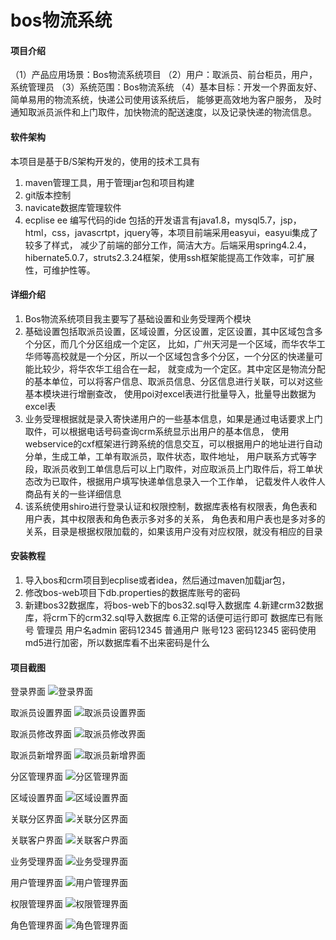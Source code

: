 # bos物流系统

#### 项目介绍
（1）产品应用场景：Bos物流系统项目
（2）用户：取派员、前台柜员，用户，系统管理员
（3）系统范围：Bos物流系统
（4）基本目标：开发一个界面友好、简单易用的物流系统，快递公司使用该系统后， 能够更高效地为客户服务，
      及时通知取派员派件和上门取件，加快物流的配送速度，以及记录快递的物流信息。


#### 软件架构
本项目是基于B/S架构开发的，使用的技术工具有
1.	maven管理工具，用于管理jar包和项目构建
2.	git版本控制
3.	navicate数据库管理软件
4.	ecplise ee 编写代码的ide
  包括的开发语言有java1.8，mysql5.7，jsp，html，css，javascrtpt，jquery等，本项目前端采用easyui，easyui集成了较多了样式，
  减少了前端的部分工作，简洁大方。后端采用spring4.2.4，hibernate5.0.7，struts2.3.24框架，使用ssh框架能提高工作效率，可扩展性，可维护性等。 
#### 详细介绍
1. Bos物流系统项目我主要写了基础设置和业务受理两个模块
2. 基础设置包括取派员设置，区域设置，分区设置，定区设置，其中区域包含多个分区，而几个分区组成一个定区，
    比如，广州天河是一个区域，而华农华工华师等高校就是一个分区，所以一个区域包含多个分区，一个分区的快递量可能比较少，将华农华工组合在一起，
    就变成为一个定区。其中定区是物流分配的基本单位，可以将客户信息、取派员信息、分区信息进行关联，可以对这些基本模块进行增删查改，
    使用poi对excel表进行批量导入，批量导出数据为excel表
3. 业务受理根据就是录入寄快递用户的一些基本信息，如果是通过电话要求上门取件，可以根据电话号码查询crm系统显示出用户的基本信息，
    使用webservice的cxf框架进行跨系统的信息交互，可以根据用户的地址进行自动分单，生成工单，工单有取派员，取件状态，取件地址，
    用户联系方式等字段，取派员收到工单信息后可以上门取件，对应取派员上门取件后，将工单状态改为已取件，根据用户填写快递单信息录入一个工作单，
    记载发件人收件人商品有关的一些详细信息
4. 该系统使用shiro进行登录认证和权限控制，数据库表格有权限表，角色表和用户表，其中权限表和角色表示多对多的关系，
    角色表和用户表也是多对多的关系，目录是根据权限加载的，如果该用户没有对应权限，就没有相应的目录

#### 安装教程

1. 导入bos和crm项目到ecplise或者idea，然后通过maven加载jar包，
2. 修改bos-web项目下db.properties的数据库账号的密码
3. 新建bos32数据库，将bos-web下的bos32.sql导入数据库
4.新建crm32数据库，将crm下的crm32.sql导入数据库
6.正常的话便可运行即可
数据库已有账号  管理员 用户名admin 密码12345
               普通用户 账号123 密码12345
密码使用md5进行加密，所以数据库看不出来密码是什么



#### 项目截图
登录界面
![登录界面](https://github.com/gitforzzj/bos/blob/master/bos-parent/images/%E7%99%BB%E5%BD%95%E7%95%8C%E9%9D%A2.png)

取派员设置界面
![取派员设置界面](https://github.com/gitforzzj/bos/blob/master/bos-parent/images/%E5%8F%96%E6%B4%BE%E5%91%98%E8%AE%BE%E7%BD%AE.png)

取派员修改界面
![取派员修改界面](https://github.com/gitforzzj/bos/blob/master/bos-parent/images/%E4%BF%AE%E6%94%B9%E5%8F%96%E6%B4%BE%E5%91%98.png)

取派员新增界面
![取派员新增界面](https://github.com/gitforzzj/bos/blob/master/bos-parent/images/%E6%96%B0%E5%A2%9E%E5%8F%96%E6%B4%BE%E5%91%98.png)

分区管理界面
![分区管理界面](https://github.com/gitforzzj/bos/blob/master/bos-parent/images/%E5%88%86%E5%8C%BA%E7%AE%A1%E7%90%86.png)

区域设置界面
![区域设置界面](https://github.com/gitforzzj/bos/blob/master/bos-parent/images/%E5%8C%BA%E5%9F%9F%E8%AE%BE%E7%BD%AE.png)

关联分区界面
![关联分区界面](https://github.com/gitforzzj/bos/blob/master/bos-parent/images/%E5%85%B3%E8%81%94%E5%88%86%E5%8C%BA.png)

关联客户界面
![关联客户界面](https://github.com/gitforzzj/bos/blob/master/bos-parent/images/%E5%85%B3%E8%81%94%E5%AE%A2%E6%88%B7.png)

业务受理界面
![业务受理界面](https://github.com/gitforzzj/bos/blob/master/bos-parent/images/%E4%B8%9A%E5%8A%A1%E5%8F%97%E7%90%86.png)

用户管理界面
![用户管理界面](https://github.com/gitforzzj/bos/blob/master/bos-parent/images/%E7%94%A8%E6%88%B7%E7%AE%A1%E7%90%86.png)

权限管理界面
![权限管理界面](https://github.com/gitforzzj/bos/blob/master/bos-parent/images/%E6%9D%83%E9%99%90%E7%AE%A1%E7%90%86.png)

角色管理界面
![角色管理界面](https://github.com/gitforzzj/bos/blob/master/bos-parent/images/%E8%A7%92%E8%89%B2%E7%AE%A1%E7%90%86.png)
